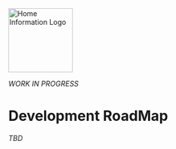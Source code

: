 <img src="../src/hi/static/img/hi-logo-w-tagline-197x96.png" alt="Home Information Logo" width="128">

_WORK IN PROGRESS_

# Development RoadMap

_TBD_

